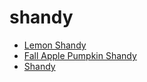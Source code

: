 # shandy

 * [Lemon Shandy](index/l/lemon-shandy-200681.json)
 * [Fall Apple Pumpkin Shandy](index/f/fall-apple-pumpkin-shandy.json)
 * [Shandy](index/s/shandy.json)
